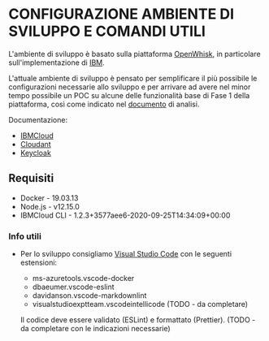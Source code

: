 # CONFIGURAZIONE AMBIENTE DI SVILUPPO E COMANDI UTILI

L'ambiente di sviluppo è basato sulla piattaforma [OpenWhisk](https://openwhisk.apache.org/), in particolare sull'implementazione di [IBM](https://cloud.ibm.com/login).

L'attuale ambiente di sviluppo è pensato per semplificare il più possibile le configurazioni necessarie allo sviluppo e per arrivare ad avere nel minor tempo possibile un POC su alcune delle funzionalità base di Fase 1 della piattaforma, così come indicato nel [documento](https://docs.google.com/file/d/1cgqOWzOo_zJUgr8W1JFXB-4YhA4GNdMJ/edit?filetype=msexcel) di analisi.

Documentazione:

- [IBMCloud](./docs/ibmcloud.md)
- [Cloudant](./docs/cloudant.md)
- [Keycloak](./docs/keycloak.md)

## Requisiti

- Docker  - 19.03.13
- Node.js - v12.15.0
- IBMCloud CLI - 1.2.3+3577aee6-2020-09-25T14:34:09+00:00

### Info utili

- Per lo sviluppo consigliamo [Visual Studio Code](https://code.visualstudio.com/) con le seguenti estensioni:
  - ms-azuretools.vscode-docker
  - dbaeumer.vscode-eslint
  - davidanson.vscode-markdownlint
  - visualstudioexptteam.vscodeintellicode
  (TODO - da completare)

  Il codice deve essere validato (ESLint) e formattato (Prettier). (TODO - da completare con le indicazioni necessarie)
